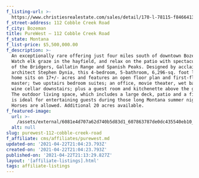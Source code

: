 ```yaml
---
f_listing-url: >-
  https://www.christiesrealestate.com/sales/detail/170-l-78115-f846641362/112-cobble-creek-road-bozeman-mt-59715
f_street-address: 112 Cobble Creek Road
f_city: Bozeman
title: PureWest – 112 Cobble Creek Road
f_state: Montana
f_list-price: $5,500,000.00
f_description: >-
  An exceptionally rare offering just four miles south of downtown Bozeman.
  Watch elk graze in the hayfield, and relax on the patio with spectacular views
  of the Bridgers, Gallatin Range and Spanish Peaks. Designed by acclaimed
  architect Stephen Dynia, this 4-bedroom, 5-bathroom, 6,296-sq. foot legacy
  home sits on 17+/- acres and features an open floor plan and first-floor
  master; two upstairs bedroom suites; an office, movie theater, wet bar, and
  wine cellar downstairs; plus a guest room and kitchenette above the garage.
  The outdoor living space, which includes a large deck, patio and a fireplace,
  is ideal for entertaining guests during those long Montana summer nights.
  Horses are allowed. Additional 20 acres available.
f_featured-image:
  url: >-
    /assets/external/6081e4d707a62d740b5d83d1_607863787de0dc435540eb10_screen_shot_2020-12-22_at_8.55.47_AM.png
  alt: null
slug: purewest-112-cobble-creek-road
f_affiliate: cms/affiliates/purewest.md
updated-on: '2021-04-22T21:04:23.793Z'
created-on: '2021-04-22T21:04:23.793Z'
published-on: '2021-04-22T21:13:29.827Z'
layout: '[affiliate-listings].html'
tags: affiliate-listings
---
```




